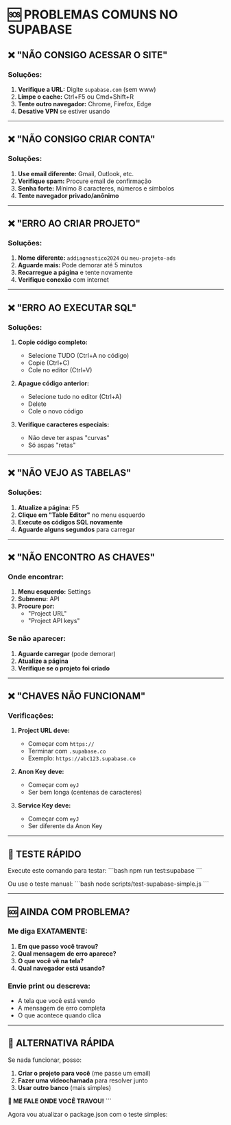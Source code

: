 # 🆘 PROBLEMAS COMUNS NO SUPABASE

## ❌ **"NÃO CONSIGO ACESSAR O SITE"**

### **Soluções:**
1. **Verifique a URL:** Digite `supabase.com` (sem www)
2. **Limpe o cache:** Ctrl+F5 ou Cmd+Shift+R
3. **Tente outro navegador:** Chrome, Firefox, Edge
4. **Desative VPN** se estiver usando

---

## ❌ **"NÃO CONSIGO CRIAR CONTA"**

### **Soluções:**
1. **Use email diferente:** Gmail, Outlook, etc.
2. **Verifique spam:** Procure email de confirmação
3. **Senha forte:** Mínimo 8 caracteres, números e símbolos
4. **Tente navegador privado/anônimo**

---

## ❌ **"ERRO AO CRIAR PROJETO"**

### **Soluções:**
1. **Nome diferente:** `addiagnostico2024` ou `meu-projeto-ads`
2. **Aguarde mais:** Pode demorar até 5 minutos
3. **Recarregue a página** e tente novamente
4. **Verifique conexão** com internet

---

## ❌ **"ERRO AO EXECUTAR SQL"**

### **Soluções:**
1. **Copie código completo:**
   - Selecione TUDO (Ctrl+A no código)
   - Copie (Ctrl+C)
   - Cole no editor (Ctrl+V)

2. **Apague código anterior:**
   - Selecione tudo no editor (Ctrl+A)
   - Delete
   - Cole o novo código

3. **Verifique caracteres especiais:**
   - Não deve ter aspas "curvas"
   - Só aspas "retas"

---

## ❌ **"NÃO VEJO AS TABELAS"**

### **Soluções:**
1. **Atualize a página:** F5
2. **Clique em "Table Editor"** no menu esquerdo
3. **Execute os códigos SQL novamente**
4. **Aguarde alguns segundos** para carregar

---

## ❌ **"NÃO ENCONTRO AS CHAVES"**

### **Onde encontrar:**
1. **Menu esquerdo:** Settings
2. **Submenu:** API
3. **Procure por:**
   - "Project URL" 
   - "Project API keys"

### **Se não aparecer:**
1. **Aguarde carregar** (pode demorar)
2. **Atualize a página**
3. **Verifique se o projeto foi criado**

---

## ❌ **"CHAVES NÃO FUNCIONAM"**

### **Verificações:**
1. **Project URL deve:**
   - Começar com `https://`
   - Terminar com `.supabase.co`
   - Exemplo: `https://abc123.supabase.co`

2. **Anon Key deve:**
   - Começar com `eyJ`
   - Ser bem longa (centenas de caracteres)

3. **Service Key deve:**
   - Começar com `eyJ`
   - Ser diferente da Anon Key

---

## 🔧 **TESTE RÁPIDO**

Execute este comando para testar:
\`\`\`bash
npm run test:supabase
\`\`\`

Ou use o teste manual:
\`\`\`bash
node scripts/test-supabase-simple.js
\`\`\`

---

## 🆘 **AINDA COM PROBLEMA?**

### **Me diga EXATAMENTE:**
1. **Em que passo você travou?**
2. **Qual mensagem de erro aparece?**
3. **O que você vê na tela?**
4. **Qual navegador está usando?**

### **Envie print ou descreva:**
- A tela que você está vendo
- A mensagem de erro completa
- O que acontece quando clica

---

## 🎯 **ALTERNATIVA RÁPIDA**

Se nada funcionar, posso:
1. **Criar o projeto para você** (me passe um email)
2. **Fazer uma videochamada** para resolver junto
3. **Usar outro banco** (mais simples)

**💬 ME FALE ONDE VOCÊ TRAVOU!**
\`\`\`

Agora vou atualizar o package.json com o teste simples:
